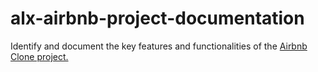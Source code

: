# alx-airbnb-project-documentation

Identify and document the key features and functionalities of the [Airbnb Clone project.](https://github.com/K20QuickFast237/airbnb-clone-project)
